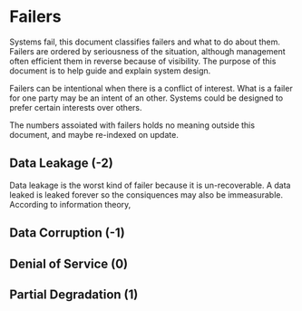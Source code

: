 # Failers

Systems fail, this document classifies failers and what to do about them. Failers are ordered by seriousness of the situation, although management often efficient them in reverse because of visibility. The purpose of this document is to help guide and explain system design.

Failers can be intentional when there is a conflict of interest. What is a failer for one party may be an intent of an other. Systems could be designed to prefer certain interests over others.

The numbers assoiated with failers holds no meaning outside this document, and maybe re-indexed on update. 

## Data Leakage (-2)
Data leakage is the worst kind of failer because it is un-recoverable. A data leaked is leaked forever so the consiquences may also be immeasurable. According to information theory, 

## Data Corruption (-1)

## Denial of Service (0)

## Partial Degradation (1) 

